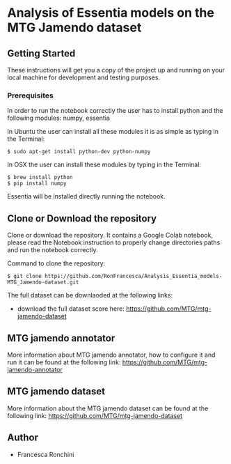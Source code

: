 # Analysis of Essentia models on the MTG Jamendo dataset

## Getting Started

These instructions will get you a copy of the project up and running on your local machine for development and testing purposes. 

### Prerequisites

In order to run the notebook correctly the user has to install python and the following modules: numpy, essentia 

In Ubuntu the user can install all these modules it is as simple as typing in the Terminal:
```
$ sudo apt-get install python-dev python-numpy 
```

In OSX the user can install these modules by typing in the Terminal:

```
$ brew install python
$ pip install numpy 
````
Essentia will be installed directly running the notebook.

## Clone or Download the repository 

Clone or download the repository. 
It contains a Google Colab notebook, please read the Notebook instruction to properly change directories paths and run the notebook correctly.

Command to clone the repository:
```
$ git clone https://github.com/RonFrancesca/Analysis_Essentia_models-MTG_Jamendo-dataset.git
```

The full dataset can be downlaoded at the following links:
- download the full dataset score here: https://github.com/MTG/mtg-jamendo-dataset 

## MTG jamendo annotator 

More information about MTG jamendo annotator, how to configure it and run it can be found at the following link: https://github.com/MTG/mtg-jamendo-annotator

## MTG jamendo dataset 

More information about the MTG jamendo dataset can be found at the following link: https://github.com/MTG/mtg-jamendo-dataset


## Author 
- Francesca Ronchini


